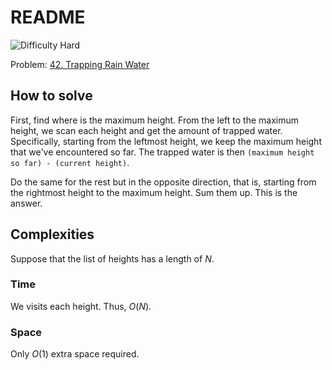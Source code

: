 # README

![Difficulty Hard](https://img.shields.io/badge/Difficulty-Hard-red)

Problem: [42. Trapping Rain Water][problem]

[problem]: https://leetcode.com/problems/trapping-rain-water/description/


## How to solve

First, find where is the maximum height.
From the left to the maximum height, we scan each height and get the amount of trapped water.
Specifically, starting from the leftmost height, we keep the maximum height that we've encountered so far.
The trapped water is then `(maximum height so far) - (current height)`.

Do the same for the rest but in the opposite direction, that is, starting from the rightmost height to the maximum height.
Sum them up.
This is the answer.

## Complexities

Suppose that the list of heights has a length of $N$.

### Time

We visits each height.
Thus, $O(N)$.

### Space

Only $O(1)$ extra space required.
